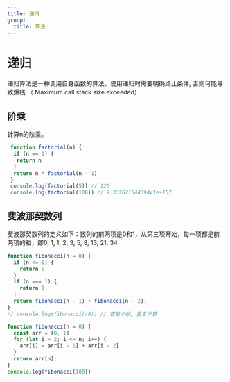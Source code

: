 ```yaml
---
title: 递归
group:
  title: 算法
---
```


# 递归

  递归算法是一种调用自身函数的算法。使用递归时需要明确终止条件, 否则可能导致爆栈 （ Maximum call stack size exceeded）

## 阶乘

  计算n的阶乘。

```js
 function factorial(n) {
  if (n == 1) {
   return n
  }
  return n * factorial(n - 1)
 }
 console.log(factorial(5)) // 120
 console.log(factorial(100)) // 9.33262154439441e+157
```

## 斐波那契数列

  斐波那契数列的定义如下：数列的前两项是0和1，从第三项开始，每一项都是前两项的和，即0, 1, 1, 2, 3, 5, 8, 13, 21, 34

```js
function fibonacci(n = 0) {
  if (n <= 0) {
    return 0
  }
  if (n === 1) {
    return 1
  }
  return fibonacci(n - 1) + fibonacci(n - 2);
}
// console.log(fibonacci(40)) // 容易卡顿, 重复计算

function fibonacci(n = 0) {
  const arr = [0, 1]
  for (let i = 2; i <= n; i++) {
    arr[i] = arr[i - 1] + arr[i - 2]
  }
  return arr[n];
}
console.log(fibonacci(100))
```
